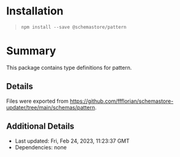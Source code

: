 # Installation
> `npm install --save @schemastore/pattern`

# Summary
This package contains type definitions for pattern.

## Details
Files were exported from https://github.com/ffflorian/schemastore-updater/tree/main/schemas/pattern.

## Additional Details
* Last updated: Fri, Feb 24, 2023, 11:23:37 GMT
* Dependencies: none
